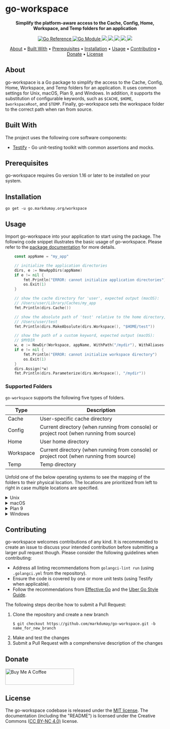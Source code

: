 # go-workspace

<!-- Tagline -->
<p align="center">
    <b>Simplify the platform-aware access to the Cache, Config, Home, Workspace, and Temp folders for an application</b>
    <br />
</p>


<!-- Badges -->
<p align="center">
    <a href="https://pkg.go.dev/go.markdumay.org/workspace" alt="Go Package">
        <img src="https://pkg.go.dev/badge/go.markdumay.org/workspace.svg" alt="Go Reference" />
    </a>
    <a href="https://github.com/markdumay/go-workspace/releases/latest" alt="Go Module">
        <img src="https://img.shields.io/github/v/tag/markdumay/go-workspace?label=module" alt="Go Module" />
    </a>
    <a href="https://www.codefactor.io/repository/github/markdumay/go-workspace" alt="CodeFactor">
        <img src="https://img.shields.io/codefactor/grade/github/markdumay/go-workspace" />
    </a>
    <a href="https://github.com/markdumay/go-workspace/commits/main" alt="Last commit">
        <img src="https://img.shields.io/github/last-commit/markdumay/go-workspace.svg" />
    </a>
    <a href="https://github.com/markdumay/go-workspace/issues" alt="Issues">
        <img src="https://img.shields.io/github/issues/markdumay/go-workspace.svg" />
    </a>
    <a href="https://github.com/markdumay/go-workspace/pulls" alt="Pulls">
        <img src="https://img.shields.io/github/issues-pr-raw/markdumay/go-workspace.svg" />
    </a>
    <a href="https://github.com/markdumay/go-workspace/blob/main/LICENSE" alt="License">
        <img src="https://img.shields.io/github/license/markdumay/go-workspace" />
    </a>
</p>


<!-- Table of Contents -->
<p align="center">
  <a href="#about">About</a> •
  <a href="#built-with">Built With</a> •
  <a href="#prerequisites">Prerequisites</a> •
  <a href="#installation">Installation</a> •
  <a href="#usage">Usage</a> •
  <a href="#contributing">Contributing</a> •
  <a href="#donate">Donate</a> •
  <a href="#license">License</a>
</p>


## About
go-workspace is a Go package to simplify the access to the Cache, Config, Home, Workspace, and Temp folders for an application. It uses common settings for Unix, macOS, Plan 9, and Windows. In addition, it supports the substitution of configurable keywords, such as `$CACHE`, `$HOME`, `$workspaceRoot`, and `$TEMP`. Finally, go-workspace sets the workspace folder to the correct path when ran from source.


## Built With
The project uses the following core software components:
* [Testify][testify_url] - Go unit-testing toolkit with common assertions and mocks.


## Prerequisites
go-workspace requires Go version 1.16 or later to be installed on your system.


## Installation
```console
go get -u go.markdumay.org/workspace
```


## Usage
Import go-workspace into your application to start using the package. The following code snippet illustrates the basic usage of go-workspace. Please refer to the [package documentation][package] for more details.

<!-- TODO: add example -->
```go
	const appName = "my_app"

	// initialize the application directories
	dirs, e := NewAppDirs(appName)
	if e != nil {
		fmt.Println("ERROR: cannot initialize application directories")
		os.Exit(1)
	}

	// show the cache directory for 'user', expected output (macOS):
	// /Users/user/Library/Caches/my_app
	fmt.Println(dirs.Cache())

	// show the absolute path of 'test' relative to the home directory, expected output (macOS):
	// /Users/user/test
	fmt.Println(dirs.MakeAbsolute(dirs.Workspace(), "$HOME/test"))

	// show the path of a custom keyword, expected output (macOS):
	// $MYDIR
	w, e := NewDir(Workspace, appName, WithPath("/mydir"), WithAliases([]string{"$MYDIR"}))
	if e != nil {
		fmt.Println("ERROR: cannot initialize workspace directory")
		os.Exit(1)
	}
	dirs.Assign(*w)
	fmt.Println(dirs.Parameterize(dirs.Workspace(), "/mydir"))
```

### Supported Folders
`go-workspace` supports the following five types of folders.

| Type      | Description |
|-----------|-------------|
| Cache     | User-specific cache directory |
| Config    | Current directory (when running from console) or project root (when running from source) |
| Home      | User home directory |
| Workspace | Current directory (when running from console) or project root (when running from source) |
| Temp      | Temp directory |

Unfold one of the below operating systems to see the mapping of the folders to their physical location. The locations are prioritized from left to right in case multiple locations are specified.

<details>
<summary>Unix</summary>

| Type      | Default location                                        |
|-----------|---------------------------------------------------------|
| Cache     | `$XDG_CACHE_HOME/$APP_NAME` or `$HOME/.cache/$APP_NAME` |
| Config    | `$PWD`                                                  |
| Home      | `$HOME/.$APP_NAME`                                      |
| Workspace | `$PWD`                                                  |
| Temp      | `$TMPDIR` or `/tmp`                                     |
</details>

<details>
<summary>macOS</summary>

| Type      | Default location                                        |
|-----------|---------------------------------------------------------|
| Cache     | `$HOME/Library/Caches/$APP_NAME` |
| Config    | `$PWD`                                                  |
| Home      | `$HOME/.$APP_NAME`                                      |
| Workspace | `$PWD`                                                  |
| Temp      | `$TMPDIR` or `/tmp`                                     |
</details>

<details>
<summary>Plan 9</summary>

| Type      | Default location                                        |
|-----------|---------------------------------------------------------|
| Cache     | `$home/lib/cache/$APP_NAME`                             |
| Config    | `$pwd`                                                  |
| Home      | `$home/.$APP_NAME`                                      |
| Workspace | `$pwd`                                                  |
| Temp      | `/tmp`                                                  |
</details>

<details>
<summary>Windows</summary>

| Type      | Default location                                                                                  |
|-----------|---------------------------------------------------------------------------------------------------|
| Cache     | `%LocalAppData%\$APP_NAME`                                                                        |
| Config    | `%cd%`                                                                                            |
| Home      | `%HOME%\$APP_NAME`, `%HOMEDRIVE%\$APP_NAME`, `%HOMEPATH%\$APP_NAME`, or `%USERPROFILE%\$APP_NAME` |
| Workspace | `%cd%`                                                                                            |
| Temp      | `%TMP%`, `%TEMP%`, `%USERPROFILE%`, or the Windows directory                                      |
</details>


## Contributing
go-workspace welcomes contributions of any kind. It is recommended to create an issue to discuss your intended contribution before submitting a larger pull request though. Please consider the following guidelines when contributing:
- Address all linting recommendations from `golangci-lint run` (using `.golangci.yml` from the repository).
- Ensure the code is covered by one or more unit tests (using Testify when applicable).
- Follow the recommendations from [Effective Go][effective_go] and the [Uber Go Style Guide][uber_go_guide].

The following steps decribe how to submit a Pull Request:
1. Clone the repository and create a new branch 
    ```console
    $ git checkout https://github.com/markdumay/go-workspace.git -b name_for_new_branch
    ```
2. Make and test the changes
3. Submit a Pull Request with a comprehensive description of the changes


## Donate
<a href="https://www.buymeacoffee.com/markdumay" target="_blank"><img src="https://cdn.buymeacoffee.com/buttons/lato-orange.png" alt="Buy Me A Coffee" style="height: 51px !important;width: 217px !important;"></a>


## License
The go-workspace codebase is released under the [MIT license][license]. The documentation (including the "README") is licensed under the Creative Commons ([CC BY-NC 4.0)][cc-by-nc-4.0] license.

<!-- MARKDOWN PUBLIC LINKS -->
[cc-by-nc-4.0]: https://creativecommons.org/licenses/by-nc/4.0/
[effective_go]: https://golang.org/doc/effective_go
[testify_url]: https://github.com/stretchr/testify
[uber_go_guide]: https://github.com/uber-go/guide/

<!-- MARKDOWN MAINTAINED LINKS -->
<!-- TODO: add blog link
[blog]: https://markdumay.com
-->
[blog]: https://github.com/markdumay
[license]: https://github.com/markdumay/go-workspace/blob/main/LICENSE
[package]: https://pkg.go.dev/go.markdumay.org/workspace
[repository]: https://github.com/markdumay/go-workspace.git
